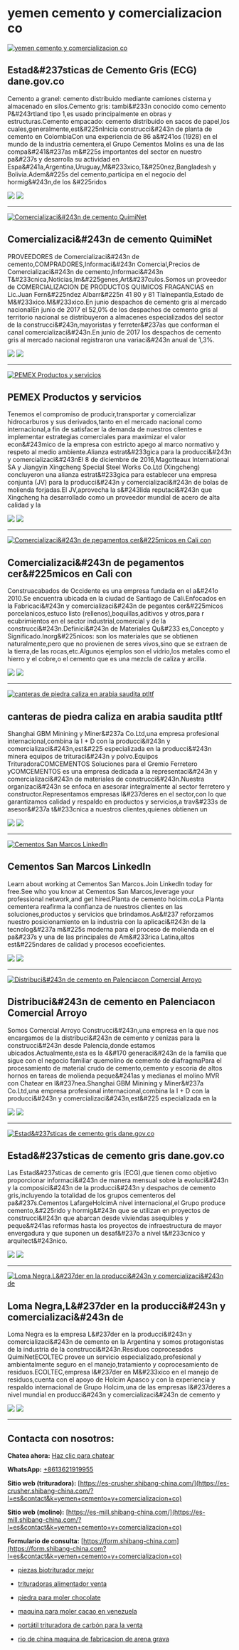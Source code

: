 # yemen cemento y comercializacion co

<a href="https://swt.shibang-china.com/?l=es&img&k=yemen+cemento+y+comercializacion+co" target="_blank">![yemen cemento y comercializacion co](http://static.shibang-china.com/all-800x300/1129.jpg)</a>

## Estad&#237sticas de Cemento Gris (ECG) dane.gov.co
Cemento a granel: cemento distribuido mediante camiones cisterna y almacenado en silos.Cemento gris: tambi&#233n conocido como cemento P&#243rtland tipo 1,es usado principalmente en obras y estructuras.Cemento empacado: cemento distribuido en sacos de papel,los cuales,generalmente,est&#225nInicia construcci&#243n de planta de cemento en ColombiaCon una experiencia de 86 a&#241os (1928) en el mundo de la industria cementera,el Grupo Cementos Molins es una de las compa&#241&#237as m&#225s importantes del sector en nuestro pa&#237s y desarrolla su actividad en Espa&#241a,Argentina,Uruguay,M&#233xico,T&#250nez,Bangladesh y Bolivia.Adem&#225s del cemento,participa en el negocio del hormig&#243n,de los &#225ridos


<a href="https://whatsapp.shibangsoft.com/WhatsApp.php" target="_blank" title="WhatsApp">![](http://static.shibang-china.com/icon/whatsapp.png)</a> <a href="https://swt.shibang-china.com/?l=es&icon&k=yemen+cemento+y+comercializacion+co" target="_blank">![](http://static.shibang-china.com/icon/chat-es.png)</a>

---

<a href="https://swt.shibang-china.com/?l=es&img&k=yemen+cemento+y+comercializacion+co" target="_blank">![Comercializaci&#243n de cemento QuimiNet](http://static.shibang-china.com/all-800x300/1345.jpg)</a>

## Comercializaci&#243n de cemento QuimiNet
PROVEEDORES de Comercializaci&#243n de cemento,COMPRADORES,Informaci&#243n Comercial,Precios de Comercializaci&#243n de cemento,Informaci&#243n T&#233cnica,Noticias,Im&#225genes,Art&#237culos.Somos un proveedor de COMERCIALIZACION DE PRODUCTOS QUIMICOS FRAGANCIAS en Lic.Juan Fern&#225ndez Albarr&#225n 41 80 y 81 Tlalnepantla,Estado de M&#233xico.M&#233xico.En junio despachos de cemento gris al mercado nacionalEn junio de 2017 el 52,0% de los despachos de cemento gris al territorio nacional se distribuyeron a almacenes especializados del sector de la construcci&#243n,mayoristas y ferreter&#237as que conforman el canal comercializaci&#243n.En junio de 2017 los despachos de cemento gris al mercado nacional registraron una variaci&#243n anual de 1,3%.


<a href="https://whatsapp.shibangsoft.com/WhatsApp.php" target="_blank" title="WhatsApp">![](http://static.shibang-china.com/icon/whatsapp.png)</a> <a href="https://swt.shibang-china.com/?l=es&icon&k=yemen+cemento+y+comercializacion+co" target="_blank">![](http://static.shibang-china.com/icon/chat-es.png)</a>

---

<a href="https://swt.shibang-china.com/?l=es&img&k=yemen+cemento+y+comercializacion+co" target="_blank">![PEMEX Productos y servicios](http://static.shibang-china.com/all-800x300/1494.jpg)</a>

## PEMEX Productos y servicios
Tenemos el compromiso de producir,transportar y comercializar hidrocarburos y sus derivados,tanto en el mercado nacional como internacional,a fin de satisfacer la demanda de nuestros clientes e implementar estrategias comerciales para maximizar el valor econ&#243mico de la empresa con estricto apego al marco normativo y respeto al medio ambiente.Alianza estrat&#233gica para la producci&#243n y comercializaci&#243nEl 8 de diciembre de 2016,Magotteaux International SA y Jiangyin Xingcheng Special Steel Works Co.Ltd (Xingcheng) concluyeron una alianza estrat&#233gica para establecer una empresa conjunta (JV) para la producci&#243n y comercializaci&#243n de bolas de molienda forjadas.El JV,aprovecha la s&#243lida reputaci&#243n que Xingcheng ha desarrollado como un proveedor mundial de acero de alta calidad y la


<a href="https://whatsapp.shibangsoft.com/WhatsApp.php" target="_blank" title="WhatsApp">![](http://static.shibang-china.com/icon/whatsapp.png)</a> <a href="https://swt.shibang-china.com/?l=es&icon&k=yemen+cemento+y+comercializacion+co" target="_blank">![](http://static.shibang-china.com/icon/chat-es.png)</a>

---

<a href="https://swt.shibang-china.com/?l=es&img&k=yemen+cemento+y+comercializacion+co" target="_blank">![Comercializaci&#243n de pegamentos cer&#225micos en Cali con](http://static.shibang-china.com/all-800x300/958.jpg)</a>

## Comercializaci&#243n de pegamentos cer&#225micos en Cali con
Construacabados de Occidente es una empresa fundada en el a&#241o 2010.Se encuentra ubicada en la ciudad de Santiago de Cali.Enfocados en la Fabricaci&#243n y comercializaci&#243n de pegantes cer&#225micos porcelanicos,estuco listo (rellenos),boquillas,aditivos y otros,para r ecubrimientos en el sector industrial,comercial y de la construcci&#243n.Definici&#243n de Materiales Qu&#233 es,Concepto y Significado.Inorg&#225nicos: son los materiales que se obtienen naturalmente,pero que no provienen de seres vivos,sino que se extraen de la tierra,de las rocas,etc.Algunos ejemplos son el vidrio,los metales como el hierro y el cobre,o el cemento que es una mezcla de caliza y arcilla.


<a href="https://whatsapp.shibangsoft.com/WhatsApp.php" target="_blank" title="WhatsApp">![](http://static.shibang-china.com/icon/whatsapp.png)</a> <a href="https://swt.shibang-china.com/?l=es&icon&k=yemen+cemento+y+comercializacion+co" target="_blank">![](http://static.shibang-china.com/icon/chat-es.png)</a>

---

<a href="https://swt.shibang-china.com/?l=es&img&k=yemen+cemento+y+comercializacion+co" target="_blank">![canteras de piedra caliza en arabia saudita ptltf](http://static.shibang-china.com/all-800x300/1495.jpg)</a>

## canteras de piedra caliza en arabia saudita ptltf
Shanghai GBM Minining y Miner&#237a Co.Ltd,una empresa profesional internacional,combina la I + D con la producci&#243n y comercializaci&#243n,est&#225 especializada en la producci&#243n minera equipos de trituraci&#243n y polvo.Equipos TrituradoraCOMCEMENTOS Soluciones para el Gremio Ferretero yCOMCEMENTOS es una empresa dedicada a la representaci&#243n y comercializaci&#243n de materiales de construcci&#243n.Nuestra organizaci&#243n se enfoca en asesorar integralmente al sector ferretero y constructor.Representamos empresas l&#237deres en el sector,con lo que garantizamos calidad y respaldo en productos y servicios,a trav&#233s de asesor&#237a t&#233cnica a nuestros clientes,quienes obtienen un


<a href="https://whatsapp.shibangsoft.com/WhatsApp.php" target="_blank" title="WhatsApp">![](http://static.shibang-china.com/icon/whatsapp.png)</a> <a href="https://swt.shibang-china.com/?l=es&icon&k=yemen+cemento+y+comercializacion+co" target="_blank">![](http://static.shibang-china.com/icon/chat-es.png)</a>

---

<a href="https://swt.shibang-china.com/?l=es&img&k=yemen+cemento+y+comercializacion+co" target="_blank">![Cementos San Marcos LinkedIn](http://static.shibang-china.com/all-800x300/222.jpg)</a>

## Cementos San Marcos LinkedIn
Learn about working at Cementos San Marcos.Join LinkedIn today for free.See who you know at Cementos San Marcos,leverage your professional network,and get hired.Planta de cemento holcim.coLa Planta cementera reafirma la confianza de nuestros clientes en las soluciones,productos y servicios que brindamos.As&#237 reforzamos nuestro posicionamiento en la industria con la aplicaci&#243n de la tecnolog&#237a m&#225s moderna para el proceso de molienda en el pa&#237s y una de las principales de Am&#233rica Latina,altos est&#225ndares de calidad y procesos ecoeficientes.


<a href="https://whatsapp.shibangsoft.com/WhatsApp.php" target="_blank" title="WhatsApp">![](http://static.shibang-china.com/icon/whatsapp.png)</a> <a href="https://swt.shibang-china.com/?l=es&icon&k=yemen+cemento+y+comercializacion+co" target="_blank">![](http://static.shibang-china.com/icon/chat-es.png)</a>

---

<a href="https://swt.shibang-china.com/?l=es&img&k=yemen+cemento+y+comercializacion+co" target="_blank">![Distribuci&#243n de cemento en Palenciacon Comercial Arroyo](http://static.shibang-china.com/all-800x300/467.jpg)</a>

## Distribuci&#243n de cemento en Palenciacon Comercial Arroyo
Somos Comercial Arroyo Construcci&#243n,una empresa en la que nos encargamos de la distribuci&#243n de cemento y cenizas para la construcci&#243n desde Palencia,donde estamos ubicados.Actualmente,esta es la 4&#170 generaci&#243n de la familia que sigue con el negocio familiar quemolino de cemento de diafragmaPara el procesamiento de material crudo de cemento,cemento y escoria de altos hornos en tareas de molienda peque&#241as y medianas el molino MVR con Chatear en l&#237nea.Shanghai GBM Minining y Miner&#237a Co.Ltd,una empresa profesional internacional,combina la I + D con la producci&#243n y comercializaci&#243n,est&#225 especializada en la


<a href="https://whatsapp.shibangsoft.com/WhatsApp.php" target="_blank" title="WhatsApp">![](http://static.shibang-china.com/icon/whatsapp.png)</a> <a href="https://swt.shibang-china.com/?l=es&icon&k=yemen+cemento+y+comercializacion+co" target="_blank">![](http://static.shibang-china.com/icon/chat-es.png)</a>

---

<a href="https://swt.shibang-china.com/?l=es&img&k=yemen+cemento+y+comercializacion+co" target="_blank">![Estad&#237sticas de cemento gris dane.gov.co](http://static.shibang-china.com/all-800x300/939.jpg)</a>

## Estad&#237sticas de cemento gris dane.gov.co
Las Estad&#237sticas de cemento gris (ECG),que tienen como objetivo proporcionar informaci&#243n de manera mensual sobre la evoluci&#243n y la composici&#243n de la producci&#243n y despachos de cemento gris,incluyendo la totalidad de los grupos cementeros del pa&#237s.Cementos LafargeHolcimA nivel internacional,el Grupo produce cemento,&#225rido y hormig&#243n que se utilizan en proyectos de construcci&#243n que abarcan desde viviendas asequibles y peque&#241as reformas hasta los proyectos de infraestructura de mayor envergadura y que suponen un desaf&#237o a nivel t&#233cnico y arquitect&#243nico.


<a href="https://whatsapp.shibangsoft.com/WhatsApp.php" target="_blank" title="WhatsApp">![](http://static.shibang-china.com/icon/whatsapp.png)</a> <a href="https://swt.shibang-china.com/?l=es&icon&k=yemen+cemento+y+comercializacion+co" target="_blank">![](http://static.shibang-china.com/icon/chat-es.png)</a>

---

<a href="https://swt.shibang-china.com/?l=es&img&k=yemen+cemento+y+comercializacion+co" target="_blank">![Loma Negra,L&#237der en la producci&#243n y comercializaci&#243n de](http://static.shibang-china.com/all-800x300/563.jpg)</a>

## Loma Negra,L&#237der en la producci&#243n y comercializaci&#243n de
Loma Negra es la empresa L&#237der en la producci&#243n y comercializaci&#243n de cemento en la Argentina y somos protagonistas de la industria de la construcci&#243n.Residuos coprocesados QuimiNetECOLTEC provee un servicio especializado,profesional y ambientalmente seguro en el manejo,tratamiento y coprocesamiento de residuos.ECOLTEC,empresa l&#237der en M&#233xico en el manejo de residuos,cuenta con el apoyo de Holcim Apasco y con la experiencia y respaldo internacional de Grupo Holcim,una de las empresas l&#237deres a nivel mundial en producci&#243n y comercializaci&#243n de cemento y


<a href="https://whatsapp.shibangsoft.com/WhatsApp.php" target="_blank" title="WhatsApp">![](http://static.shibang-china.com/icon/whatsapp.png)</a> <a href="https://swt.shibang-china.com/?l=es&icon&k=yemen+cemento+y+comercializacion+co" target="_blank">![](http://static.shibang-china.com/icon/chat-es.png)</a>

---
## Contacta con nosotros:

**Chatea ahora:** [Haz clic para chatear](https://swt.shibang-china.com?l=es&contact&k=yemen+cemento+y+comercializacion+co)

**WhatsApp:**  [+8613621919955](https://whatsapp.shibangsoft.com/WhatsApp.php)

**Sitio web (trituradora):** [https://es-crusher.shibang-china.com/](https://es-crusher.shibang-china.com/?l=es&contact&k=yemen+cemento+y+comercializacion+co)

**Sitio web (molino):** [https://es-mill.shibang-china.com/](https://es-mill.shibang-china.com/?l=es&contact&k=yemen+cemento+y+comercializacion+co)

**Formulario de consulta:** [https://form.shibang-china.com](https://form.shibang-china.com?l=es&contact&k=yemen+cemento+y+comercializacion+co)

* [piezas biotriturador mejor](../76/piezas%20biotriturador%20mejor.md)

* [trituradoras alimentador venta](../78/trituradoras%20alimentador%20venta.md)

* [piedra para moler chocolate](../75/piedra%20para%20moler%20chocolate.md)

* [maquina para moler cacao en venezuela](../67/maquina%20para%20moler%20cacao%20en%20venezuela.md)

* [portátil trituradora de carbón para la venta](../70/port%C3%A1til%20trituradora%20de%20carb%C3%B3n%20para%20la%20venta.md)

* [rio de china maquina de fabricacion de arena grava](../80/rio%20de%20china%20maquina%20de%20fabricacion%20de%20arena%20grava.md)
